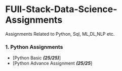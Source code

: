 # FUll-Stack-Data-Science-Assignments
Assignments Related to Python, Sql, ML,DL,NLP etc.

### 1. Python Assignments
- [Python Basic ***(25/25)***]
- [Python Advance Assignment ***(25/25***]
